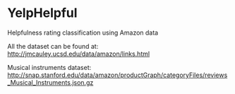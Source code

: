 # YelpHelpful

Helpfulness rating classification using Amazon data

All the dataset can be found at: http://jmcauley.ucsd.edu/data/amazon/links.html

Musical instruments dataset: http://snap.stanford.edu/data/amazon/productGraph/categoryFiles/reviews_Musical_Instruments.json.gz

